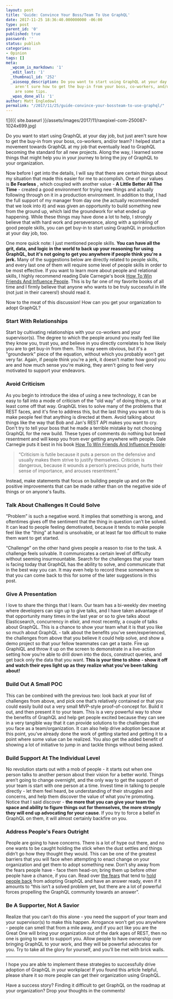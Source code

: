 ```yaml
---
layout: post
title: 'Guide: Convince Your Boss/Team To Use GraphQL'
date: 2017-11-25 18:36:40.000000000 -06:00
type: post
parent_id: '0'
published: true
password: ''
status: publish
categories:
- Opinion
tags: []
meta:
  _wpcom_is_markdown: '1'
  _edit_last: '1'
  _thumbnail_id: '252'
  _aioseop_description: Do you want to start using GraphQL at your day job, but just
    aren't sure how to get the buy-in from your boss, co-workers, and/or team? Here
    are some tips.
  _wpas_done_all: '1'
author: Matt Engledowl
permalink: "/2017/11/25/guide-convince-your-bossteam-to-use-graphql/"
---
```

![]({{ site.baseurl }}/assets/images/2017/11/rawpixel-com-250087-1024x699.jpg)

Do you want to start using GraphQL at your day job, but just aren't sure how to get the buy-in from your boss, co-workers, and/or team? I helped start a movement towards GraphQL at my job that eventually lead to GraphQL becoming the standard for all new projects. Along the way, I learned some things that might help you in your journey to bring the joy of GraphQL to your organization.

Now before I get into the details, I will say that there are certain things about my situation that made this easier for me to accomplish. One of our values is **Be Fearless** , which coupled with another value - **A Little Better All The Time** - created a good environment for trying new things and actually following through on it in a production environment. In addition to that, I had the full support of my manager from day one (he actually recommended that we look into it) and was given an opportunity to build something new from the ground up, which laid the groundwork for what ended up happening. While these things may have done a lot to help, I strongly believe that with hard work and perseverance, along with a sprinkling of good people skills, you can get buy-in to start using GraphQL in production at your day job, too.

One more quick note: I just mentioned people skills. **You can have all the grit, data, and logic in the world to back up your reasoning for using GraphQL, but it's not going to get you anywhere if people think you're a jerk.** Many of the suggestions below are directly related to people skills, and every last one of them will require some level of people skills in order to be most effective. If you want to learn more about people and relational skills, I highly recommend reading Dale Carnegie's book [How To Win Friends And Influence People](http://amzn.to/2h5BblC). This is by far one of my favorite books of all time and I firmly believe that anyone who wants to be truly successful in life (not just in their careers!) should read it.

Now to the meat of this discussion! How can you get your organization to adopt GraphQL?

### **Start With Relationships**

Start by cultivating relationships with your co-workers and your supervisor(s). The degree to which the people around you really feel like they know you, trust you, and believe in you directly correlates to how likely you are to get buy-in from them. This may seem obvious, but it's a "groundwork" piece of the equation, without which you probably won't get very far.&nbsp;Again, if people think you're a jerk, it doesn't matter how good you are and how much sense you're making, they aren't going to feel very motivated to support your endeavors.

### **Avoid Criticism**

As you begin to introduce the idea of using a new technology, it can be easy to fall into a mode of criticism of the "old way" of doing things, or to at least come off that way. GraphQL tries to solve many of the problems that REST faces, and it's fine to address this, but the last thing you want to do is make people feel that anything is directed at them. Avoid talking about things like the way that Bob and Jan's REST API makes you want to cry. Don't try to tell your boss that he made a terrible mistake by not choosing GraphQL for the new build. These types of comments do nothing but breed resentment and will keep you from ever getting anywhere with people. Dale Carnegie puts it best in his book [How To Win Friends And Influence People](http://amzn.to/2h5BblC):

> “Criticism is futile because it puts a person on the defensive and usually makes them strive to justify themselves. Criticism is dangerous, because it wounds a person’s precious pride, hurts their sense of importance, and arouses resentment.”

Instead, make statements that focus on building people up and on the positive improvements that can be made rather than on the negative side of things or on anyone's faults.

### **Talk About Challenges It Could Solve**

“Problem” is such a negative word. It implies that something is wrong, and oftentimes gives off the sentiment that the thing in question can’t be solved. It can lead to people feeling demotivated, because it tends to make people feel like the "thing" at hand is unsolvable, or at least far too difficult to make them want to get started.

“Challenge” on the other hand gives people a reason to rise to the task. A challenge feels solvable. It communicates a certain level of difficulty without seeming insurmountable. Search for the challenges that your team is facing today that GraphQL has the ability to solve, and communicate that in the best way you can. It may even help to record these somewhere so that you can come back to this for some of the later suggestions in this post.

### **Give A Presentation**

I love to share the things that I learn. Our team has a bi-weekly dev meeting where developers can sign up to give talks, and I have taken advantage of that opportunity many times in the last year or so to give talks about Elasticsearch, concurrency in elixir, and most recently, a couple of talks about GraphQL. This is a chance to show your team what it is that you like so much about GraphQL - talk about the benefits you’ve seen/experienced, the challenges from above that you believe it could help solve, and show a demo project so that your fellow teammates can get a taste. Fire up GraphiQL and throw it up on the screen to demonstrate in a live-action setting how you’re able to drill down into the docs, construct queries, and get back only the data that you want. **This is your time to shine - show it off and watch their eyes light up as they realize what you’ve been talking about!**

### **Build Out A Small POC**

This can be combined with the previous two: look back at your list of challenges from above, and pick one that’s relatively contained or that you could easily build out a very small MVP-style proof-of-concept for. Build it out, and then present it to your team. This is a very powerful way to show the benefits of GraphQL and help get people excited because they can see in a very tangible way that it can provide solutions to the challenges that you face as a team/organization. It can also help drive adoption because at this point, you’ve already done the work of getting started and getting it to a point where some value can be realized. You also get the added benefit of showing a lot of initiative to jump in and tackle things without being asked.

### **Build Support At The Individual Level**

No revolution starts out with a mob of people - it starts out when one person talks to another person about their vision for a better world. Things aren’t going to change overnight, and the only way to get the support of your team is start with one person at a time. Invest time in talking to people directly - let them feel heard, be understanding of their struggles and concerns, and help them discover the value of what you’re promoting. Notice that I said discover - **the more that you can give your team the space and ability to figure things out for themselves, the more strongly they will end up advocating for your cause**. If you try to force a belief in GraphQL on them, it will almost certainly backfire on you.

### **Address People's Fears Outright**

People are going to have concerns. There is a lot of hype out there, and no one wants to be caught holding the stick when the dust settles and things didn’t go how they thought they would. This can be one of the greatest barriers that you will face when attempting to enact change on your organization and get them to adopt something new. Don’t shy away from the fears people have - face them head-on; bring them up before other people have a chance, if you can. Read over [the fears](/2017/09/09/are-you-afraid/) that tend to [hold people back](/2017/10/28/fud-facebook-and-graphql/) from adopting GraphQL and have an answer ready, even if it amounts to “this isn’t a solved problem yet, but there are a lot of powerful forces propelling the GraphQL community towards an answer”.

### **Be A Supporter, Not A Savior**

Realize that you can’t do this alone - you need the support of your team and your supervisor(s) to make this happen. Arrogance won’t get you anywhere - people can smell that from a mile away, and if you act like you are the Great One will bring your organization out of the dark ages of REST, then no one is going to want to support you. Allow people to have ownership over bringing GraphQL to your work, and they will be powerful advocates for you. Try to take all the glory for yourself, and you’ll be met with brick walls.

* * *

I hope you are able to implement these strategies to successfully drive adoption of GraphQL in your workplace! If you found this article helpful, please share it so more people can get their organization using GraphQL.

Have a success story? Finding it difficult to get GraphQL on the roadmap at your organization? Drop your thoughts in the comments!

